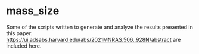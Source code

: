# mass_size

Some of the scripts written to generate and analyze the results presented in this paper: https://ui.adsabs.harvard.edu/abs/2021MNRAS.506..928N/abstract are included here. 

